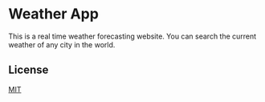 
# Weather App

This is a real time weather forecasting website. You can search the current weather of any city in the world.


## License

[MIT](https://choosealicense.com/licenses/mit/)

